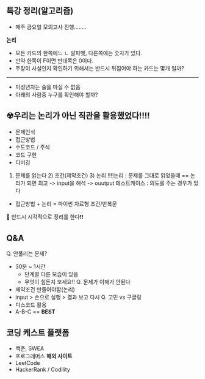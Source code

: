 ## 특강 정리(알고리즘)
 - 매주 금요일 모의고사 진행........

**논리**
- 모든 카드의 한쪽에느 ㄴ 알파벳, 다른쪽에는 숫자가 있다.
- 만약 한쪽이 F이면 반대쪽은 0이다.
- 주장이 사실인지 확인하기 위해서는 반드시 뒤집어야 하는 카드는 몇개 일까?

-------------------------------------------------------------------

- 미성년자는 술을 마실 수 없음
- 아래의 사람중 누구를 확인해야 할까?

## ☢우리는 논리가 아닌 직관을 활용했었다!!!!
- 문제인식
- 접근방법
- 수도코드 / 주석
- 코드 구현
- 디버깅

1) 문제를 읽는다 2) 조건(제약조건) 3) 논리
‼‼논리 : 문제를 그대로 읽었을때 == 논리가 되면 최고
  -> input을 해석 -> ouutput
테스트케이스 : 의도를 주는 경우가 있다

- 접근방법 + 논리
    = 파이썬 자료형 조건/반복문

💯 반드시 시각적으로 정리를 한다❗❗

## Q&A
Q. 안풀리는 문제?
  - 30분 ~ 1시간 
    - 단계별 다른 모습이 있음 
    - 무엇이 힘든지 보세요!!
Q. 문제가 이해가 안된다
  - 제약조건 만들어야함(논리)
  - input > 손으로 실행 > 결과 보고 다시
Q. 고민 vs 구글링
  - 디스코드 활용
  - A-B-C == **BEST**

## 코딩 케스트 플랫폼
- 백준, SWEA
- 프로그래머스
**해외 사이트**
- LeetCode
- HackerRank / Codility
